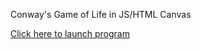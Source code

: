 Conway's Game of Life in JS/HTML Canvas

<a href="https://doomlazer.github.io/Life/">Click here to launch program</a>
